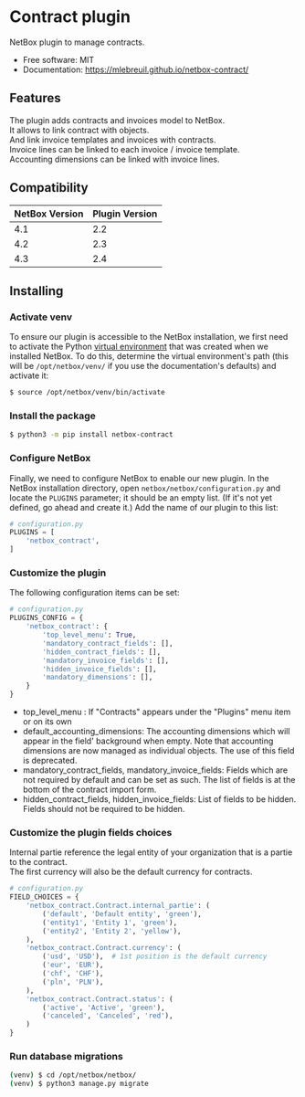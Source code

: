 # Contract plugin

NetBox plugin to manage contracts.


* Free software: MIT
* Documentation: https://mlebreuil.github.io/netbox-contract/

## Features

The plugin adds contracts and invoices model to NetBox.  
It allows to link contract with objects.  
And link invoice templates and invoices with contracts.  
Invoice lines can be linked to each invoice / invoice template.  
Accounting dimensions can be linked with invoice lines.  

## Compatibility

| NetBox Version | Plugin Version |
|----------------|----------------|
|     4.1        |      2.2       |
|     4.2        |      2.3       |
|     4.3        |      2.4       |

## Installing

### Activate venv
To ensure our plugin is accessible to the NetBox installation, we first need to activate the Python [virtual environment](https://docs.python.org/3/library/venv.html) that was created when we installed NetBox. To do this, determine the virtual environment's path (this will be `/opt/netbox/venv/` if you use the documentation's defaults) and activate it:

```bash
$ source /opt/netbox/venv/bin/activate
```

### Install the package 

```bash
$ python3 -m pip install netbox-contract
```

### Configure NetBox

Finally, we need to configure NetBox to enable our new plugin. In the NetBox installation directory, open `netbox/netbox/configuration.py` and locate the `PLUGINS` parameter; it should be an empty list. (If it's not yet defined, go ahead and create it.) Add the name of our plugin to this list:

```python
# configuration.py
PLUGINS = [
    'netbox_contract',
]
```

### Customize the plugin

The following configuration items can be set:

```python
# configuration.py
PLUGINS_CONFIG = {
    'netbox_contract': {
        'top_level_menu': True,
        'mandatory_contract_fields': [],
        'hidden_contract_fields': [],
        'mandatory_invoice_fields': [],
        'hidden_invoice_fields': [],
        'mandatory_dimensions': [],
    }
}

```

* top_level_menu : If "Contracts" appears under the "Plugins" menu item or on its own
* default_accounting_dimensions: The accounting dimensions which will appear in the field' background when empty. Note that accounting dimensions are now managed as individual objects. The use of this field is deprecated.  
* mandatory_contract_fields, mandatory_invoice_fields: Fields which are not required by default and can be set as such. The list of fields is at the bottom of the contract import form.
* hidden_contract_fields, hidden_invoice_fields: List of fields to be hidden. Fields should not be required to be hidden.

### Customize the plugin fields choices

Internal partie reference the legal entity of your organization that is a partie to the contract.  
The first currency will also be the default currency for contracts.  

```python
# configuration.py
FIELD_CHOICES = {
    'netbox_contract.Contract.internal_partie': (
        ('default', 'Default entity', 'green'),
        ('entity1', 'Entity 1', 'green'),
        ('entity2', 'Entity 2', 'yellow'),
    ),
    'netbox_contract.Contract.currency': (
        ('usd', 'USD'),  # 1st position is the default currency
        ('eur', 'EUR'),
        ('chf', 'CHF'),
        ('pln', 'PLN'),
    ),
    'netbox_contract.Contract.status': (
        ('active', 'Active', 'green'),
        ('canceled', 'Canceled', 'red'),
    )
}

```

### Run database migrations

```bash
(venv) $ cd /opt/netbox/netbox/
(venv) $ python3 manage.py migrate
```
